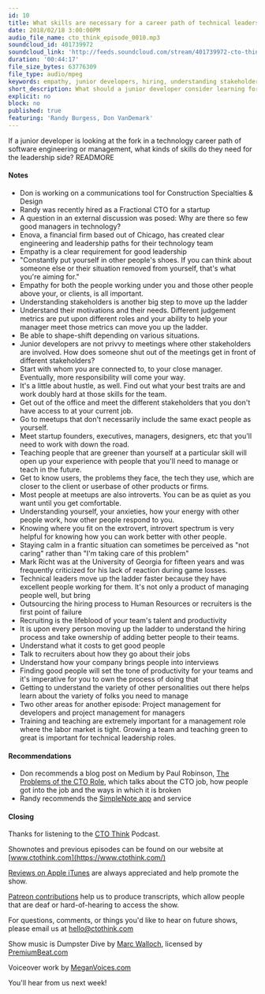 ```yaml
---
id: 10
title: What skills are necessary for a career path of technical leadership?
date: 2018/02/18 3:00:00PM
audio_file_name: cto_think_episode_0010.mp3
soundcloud_id: 401739972
soundcloud_link: 'http://feeds.soundcloud.com/stream/401739972-cto-think-episode-10-what-skills-are-necessary-for-technical-management.mp3'
duration: '00:44:17'
file_size_bytes: 63776309
file_type: audio/mpeg
keywords: empathy, junior developers, hiring, understanding stakeholders, meetups, teaching, introvert, extrovert
short_description: What should a junior developer consider learning for a career on technical leadership path?
explicit: no
block: no
published: true
featuring: 'Randy Burgess, Don VanDemark'
---
```

If a junior developer is looking at the fork in a technology career path of software engineering or management, what kinds of skills do they need for the leadership side?
READMORE

#### Notes

* Don is working on a communications tool for Construction Specialties & Design
* Randy was recently hired as a Fractional CTO for a startup
* A question in an external discussion was posed: Why are there so few good managers in technology?
* Enova, a financial firm based out of Chicago, has created clear engineering and leadership paths for their technology team
* Empathy is a clear requirement for good leadership
* "Constantly put yourself in other people's shoes. If you can think about someone else or their situation removed from yourself, that's what you're aiming for."
* Empathy for both the people working under you and those other people above your, or clients, is all important.
* Understanding stakeholders is another big step to move up the ladder
* Understand their motivations and their needs. Different judgement metrics are put upon different roles and your ability to help your manager meet those metrics can move you up the ladder.
* Be able to shape-shift depending on various situations.
* Junior developers are not privvy to meetings where other stakeholders are involved. How does someone shut out of the meetings get in front of different stakeholders?
* Start with whom you are connected to, to your close manager. Eventually, more responsibility will come your way.
* It's a little about hustle, as well. Find out what your best traits are and work doubly hard at those skills for the team.
* Get out of the office and meet the different stakeholders that you don't have access to at your current job.
* Go to meetups that don't necessarily include the same exact people as yourself.
* Meet startup founders, executives, managers, designers, etc that you'll need to work with down the road.
* Teaching people that are greener than yourself at a particular skill will open up your experience with people that you'll need to manage or teach in the future.
* Get to know users, the problems they face, the tech they use, which are closer to the client or userbase of other products or firms.
* Most people at meetups are also introverts. You can be as quiet as you want until you get comfortable.
* Understanding yourself, your anxieties, how your energy with other people work, how other people respond to you.
* Knowing where you fit on the extrovert, introvert spectrum is very helpful for knowing how you can work better with other people.
* Staying calm in a frantic situation can sometimes be perceived as "not caring" rather than "I'm taking care of this problem"
* Mark Richt was at the University of Georgia for fifteen years and was frequently criticized for his lack of reaction during game losses.
* Technical leaders move up the ladder faster because they have excellent people working for them. It's not only a product of managing people well, but bring
* Outsourcing the hiring process to Human Resources or recruiters is the first point of failure
* Recruiting is the lifeblood of your team's talent and productivity
* It is upon every person moving up the ladder to understand the hiring process and take ownership of adding better people to their teams.
* Understand what it costs to get good people
* Talk to recruiters about how they go about their jobs
* Understand how your company brings people into interviews
* Finding good people will set the tone of productivity for your teams and it's imperative for you to own the process of doing that
* Getting to understand the variety of other personalities out there helps learn about the variety of folks you need to manage
* Two other areas for another episode: Project management for developers and project management for managers
* Training and teaching are extremely important for a management role where the labor market is tight. Growing a team and teaching green to great is important for technical leadership roles.

#### Recommendations

* Don recommends a blog post on Medium by Paul Robinson, [The Problems of the CTO Role](https://medium.com/@p7r/the-problems-of-the-cto-role-c2a143a1cec7), which talks about the CTO job, how people got into the job and the ways in which it is broken
* Randy recommends the [SimpleNote app](https://simplenote.com/) and service

#### Closing

Thanks for listening to the [CTO Think](https://www.ctothink.com) Podcast.  

Shownotes and previous episodes can be found on our website at [www.ctothink.com](https://www.ctothink.com/)  

[Reviews on Apple iTunes](https://itunes.apple.com/us/podcast/cto-think/id1331281544) are always appreciated and help promote the show.  

[Patreon contributions](https://www.patreon.com/ctothink) help us to produce transcripts, which allow people that are deaf or hard-of-hearing to access the show.  

For questions, comments, or things you'd like to hear on future shows, please email us at [hello@ctothink.com](mailto:hello@ctothink.com)  

Show music is Dumpster Dive by [Marc Walloch](http://marcwalloch.com/), licensed by [PremiumBeat.com](https://www.premiumbeat.com)  

Voiceover work by [MeganVoices.com](http://www.meganvoices.com)  

You'll hear from us next week!  
